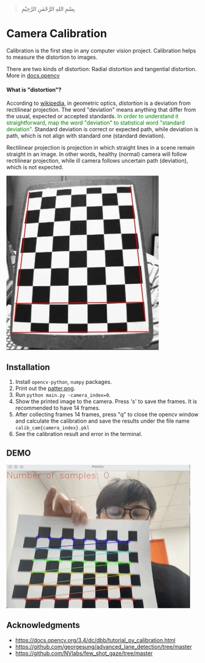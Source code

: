 > بِسْمِ اللهِ الرَّحْمٰنِ الرَّحِيْمِ

# Camera Calibration
Calibration is the first step in any computer vision project. 
Calibration helps to measure the distortion to images.

There are two kinds of distortion: Radial distortion and tangential distortion. More in [docs.opencv](https://docs.opencv.org/3.4/dc/dbb/tutorial_py_calibration.html)

#### What is "distortion"?

According to [wikipedia](https://en.wikipedia.org/wiki/Distortion_%28optics%29), in geometric optics, *distortion* is a deviation from rectilinear projection. The word "deviation" means anything that differ from the usual, expected or accepted standards. <span style="color:green"> In order to understand it straightforward, map the word "deviation" to statistical word "standard deviation". </span> Standard deviation is correct or expected path, while deviation is path, which is not align with standard one (standard deviation).

Rectilinear projection is projection in which straight lines in a scene remain straight in an image. In other words, healthy (normal) camera will follow rectilinear projection, while ill camera follows uncertain path (deviation), which is not expected. 

![Fig.1: Calibration result](calibration_result.png)


## Installation
1. Install `opencv-python`, `numpy` packages.
2. Print out the [patter.png](pattern.png).
3. Run `python main.py -camera_index=0`.
4. Show the printed image to the camera. Press 's' to save the frames. It is recommended to have 14 frames.
5. After collecting frames 14 frames, press "q" to close the opencv window and calculate the calibration and save the results under the file name `calib_cam{camera_index}.pkl`
6. See the calibration result and error in the terminal.


## DEMO
![demo of calibration](demo_calibration_test.gif)

## Acknowledgments
- https://docs.opencv.org/3.4/dc/dbb/tutorial_py_calibration.html
- https://github.com/georgesung/advanced_lane_detection/tree/master
- https://github.com/NVlabs/few_shot_gaze/tree/master
